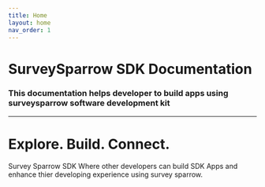```yaml
---
title: Home
layout: home
nav_order: 1
---
```



# SurveySparrow SDK Documentation
### This documentation helps developer to build apps using surveysparrow software development kit

---

# **Explore.** **Build.** **Connect.**

 Survey Sparrow SDK Where other developers can build SDK Apps and enhance thier developing experience using survey sparrow.


